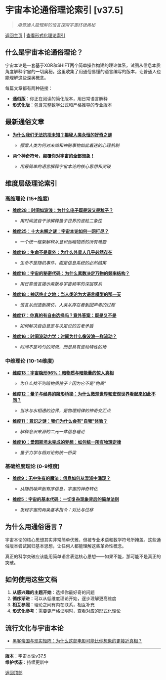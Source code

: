 # 宇宙本论通俗理论索引 [v37.5]

> *用普通人能理解的语言探索宇宙终极奥秘*

[返回主页](README.md) | [查看形式化理论索引](formal_theory.md)

## 什么是宇宙本论通俗理论？

宇宙本论是一套基于XOR和SHIFT两个简单操作构建的理论体系，试图从信息本质角度解释宇宙的一切奥秘。这里收集了用通俗易懂的语言编写的版本，让普通人也能理解这些深奥概念。

每篇文章都有两种链接：
- **通俗版**：你正在阅读的简化版本，用日常语言解释
- **形式化版**：包含完整数学公式和严格推导的专业版本

## 最新通俗文章

- [**为什么我们无法抗拒未知？揭秘人类永恒的好奇之谜**](popular_theory/popular_theory_unknown_fascination.md)
  - *探索人类为何对未知和神秘事物如此着迷的心理机制*

- [**两个神奇符号，颠覆你对宇宙的全部想象！**](popular_theory/popular_theory_two_symbols.md)
  - *用最简单的语言解释宇宙本论的核心思想和突破*
  
## 维度层级理论索引

### 高维理论 (15+维度)

- [**维度28：时间如波浪：为什么电子既是波又是粒子？**](popular_theory/popular_theory_temporal_wave_interference.md)
  - *用时间波自干涉解释量子世界的波粒二象性*
  
- [**维度25：十大未解之谜：宇宙本论如何一网打尽？**](popular_theory/popular_theory_unsolved_problems.md)
  - *一个统一框架解释从意识到暗物质的所有难题*
  
- [**维度19：生命不是意外：为什么外星人几乎必然存在**](popular_theory/popular_theory_life_origin_aliens.md)
  - *生命不是随机事件，而是信息系统的必然结果*

- [**维度18：宇宙的秘密代码：为什么素数决定万物的频率结构？**](popular_theory/popular_theory_prime_frequency_harmony.md)
  - *用日常语言揭示素数与宇宙频率的深层联系*

- [**维度18：神话终止之地：当人类沦为大语言模型的那一天**](popular_theory/popular_theory_language_myth_ai.md)
  - *语言从创造到模仿，人类从存在者到回声者的过程*
  
- [**维度17：你真的有自由选择吗？意外答案：既是又不是**](popular_theory/popular_theory_free_will.md)
  - *如何解决自由意志与决定论的古老矛盾*

- [**维度16：时间波动力学：时间为什么像波浪一样流动？**](popular_theory/popular_theory_temporal_wave_dynamics.md)
  - *时间不是均匀的河流，而是具有波动特性的场*

### 中维理论 (10-14维度)

- [**维度13：宇宙隐形96%：暗物质与暗能量的惊人真相**](popular_theory/popular_theory_dark_matter_dark_energy.md)
  - *为什么找不到暗物质粒子？因为它不是"物质"*
  
- [**维度12：量子与经典的隐形桥梁：为什么微观世界和宏观世界看起来如此不同？**](popular_theory/popular_theory_quantum_classical_bridge.md)
  - *当冰与水相遇的边界，是物理规律的神奇交汇点*
  
- [**维度11：意识之谜：我们为什么会有"自我"体验？**](popular_theory/popular_theory_consciousness_essence_origin.md)
  - *解释意识来源的二元一体信息理论*
  
- [**维度10：爱因斯坦未完成的梦想：如何统一所有物理定律**](popular_theory/popular_theory_unified_physics.md)
  - *量子力学与相对论的统一桥梁*

### 基础维度理论 (0-9维度)

- [**维度9：无中生有的魔法：信息如何从混沌中涌现？**](popular_theory/popular_theory_information_emergence.md)
  - *从随机噪声到有序信息，宇宙的神奇转化*

- [**维度5：宇宙的基本代码：一切复杂现象背后的简单法则**](popular_theory/popular_theory_cosmic_axioms.md)
  - *发现宇宙的两条基本指令：对比与位移*

## 为什么用通俗语言？

宇宙本论的核心思想其实非常简单优雅，但被专业术语和数学符号所掩盖。这些通俗版本尝试回归基本思想，让任何人都能理解这些革命性概念。

真正的科学突破应该能用简单语言表达核心思想——如果不能，那可能不是真正的突破。

## 如何使用这些文档

1. **从感兴趣的主题开始**：选择你最好奇的问题
2. **循序渐进**：可以从低维度理论开始，逐步理解更高维度
3. **相互参照**：理论之间有内在联系，相互补充
4. **形式化参考**：需要更严格证明时，查看对应的形式化理论

## 流行文化与宇宙本论

- [黑客帝国与现实矩阵：为什么这部电影可能比你想象的更接近真相？](popular_theory/popular_theory_matrix_reality_simulation.md)

---

**版本**：宇宙本论v37.5  
**维护状态**：持续更新中

[返回顶部](#宇宙本论通俗理论索引-v375) 